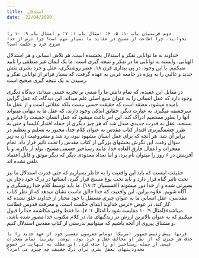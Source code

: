 ```yaml
---
title:  استدلال
date:  22/04/2020
---
```


`دوم قرنتیان باب ۱۰: ۵، ۶؛ امثال باب ۱: ۷؛ و امثال باب ۹: ۱۰ را بخوانید. چرا اطاعت از مسیح در عقاید ما بسیار مهم است؟ چرا ترس از خدا شروع خرد و حکمت است؟`

خداوند به ما توانایی تفکر و استدلال بخشیده است. هر تلاش انسانی و هر استدلال الهیاتی، وابسته به توانایی ما در تفکر و نتیجه گیری است. ما یک ایمان غیر منطقی را تایید نمیکنیم. با این وجود، در پی بیداری قرن ۱۸، عصر روشنگری، عقل و خرد بشری نقش جدید و غالبی را به ویژه در جامعه غربی به عهده گرفت، که بسیار فراتر از توانایی تفکر و رسیدن به یک نتیجه گیری صحیح است.

در مقابل این عقیده، که تمام دانش ما را مبتنی بر تجربه حسی میداند، دیدگاه دیگری وجود دارد که عقل انسانی را به عنوان منبع اصلی علم میداند. این دیدگاه، که عقل گرایی نامیده میشود، معتقد است که حقیقت حسی نیست بلکه عقلانی است و از عقل ما سرچشمه میگیرد. به عبارت دیگر، حقایق اندکی وجود دارند، که عقل ما به تنهایی میتواند آنها را بطور مستقیم ادراک کند. این امر باعث میشود که عقل انسان حقیقت را قیاس و بسنجد. عقل به قدرت جدیدی مبدل شد که هر چیز دیگری از جمله اقتدار کلیسا و حتی به طرز چشمگیرتری اقتدار کتاب مقدس به عنوان کلام خدا، مجبور به تسلیم و تعظیم در برابر آن شد. هر آنچه که برای عقل انسان مشهود نبود، رد شد و مشروعیت آن به زیر سؤال رفت. این نگرش بخشهای بزرگی از کتاب مقدس را تحت تاثیر قرار داد. تمام معجزات و اعمال خارق العاده خدا، مانند رستاخیز جسمی مسیح، تولد از باکره، و یا آفرینش در ۶ روز را میتوان نام برد، و اما تعداد معدودی دیگر که دیگر موثق و قابل اعتماد تلقی نشده اند.

حقیقت اینست که باید این واقعیت را به خاطر بسپاریم که حتی قدرت استدلال ما نیز تحت تاثیر گناه قرار دارد و باید تحت یوغ مسیح قرار گیرد. انسانها در درک خود دچار بی بصیرتی شده و از خدا دور میشوند (افسسیان ۴: ۱۸). ما باید توسط کلام خدا روشنگری و آگاه شویم. علاوه براین، این واقعیت که خدا خالق ماست نشان میدهد که از نظر کتاب مقدسی، عقل انسانی ما به عنوان چیزی مستقل یا خود مختار از خداوند خلق نشده که کار کند. در عوض «ترس خداوند ابتدای حکمت است، و معرفت قدوس فطانت میباشد»(امثال ۹: ۱۰ مقایسه شود با امثال ۱: ۷). ما فقط وقتی مکاشفه خدا را قبول میکنیم که به عنوان بالاترین ارزش در زندگیهای ما، در کلام مکتوب خدا مصور شده باشد، و مشتاق پیروی از آنچه باشیم که میتوانیم بدرستی از کتاب مقدس استدلال کنیم.

`قرنها پیش رئیس جمهور امریکا توماس جفرسون تفسیر خود از عهد جدید را با حذف هر چیزی که از نظر او مخالف عقل و خرد بود، نوشت. تقریباً تمام معجزات عیسی از جمله رستاخیز او را حذف کرد. این مطلب به تنهایی در خصوص محدودیتهای تعقل بشری برای درک حقیقت چه چیزی می آمزد؟`